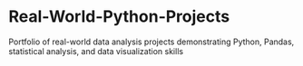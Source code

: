 # Real-World-Python-Projects
Portfolio of real-world data analysis projects demonstrating Python, Pandas, statistical analysis, and data visualization skills
